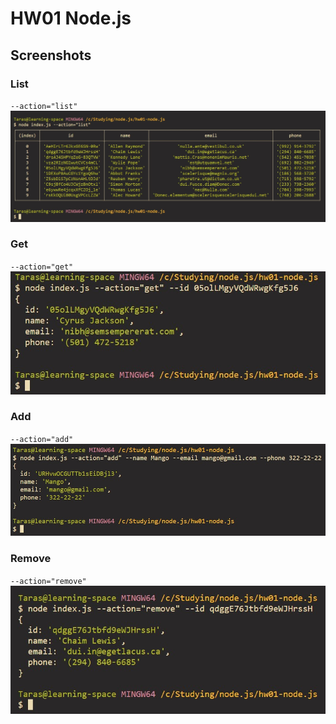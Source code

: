 # HW01 Node.js

## Screenshots

### List

`--action="list"`
![Screenshot](https://raw.githubusercontent.com/TarasDer/hw01-nodejs/main/screenshots/list.jpg "Screenshot")

### Get

`--action="get"`
![Screenshot](https://raw.githubusercontent.com/TarasDer/hw01-nodejs/main/screenshots/get.jpg "Screenshot")

### Add

`--action="add"`
![Screenshot](https://raw.githubusercontent.com/TarasDer/hw01-nodejs/main/screenshots/add.jpg "Screenshot")

### Remove

`--action="remove"`
![Screenshot](https://raw.githubusercontent.com/TarasDer/hw01-nodejs/main/screenshots/remove.jpg "Screenshot")

